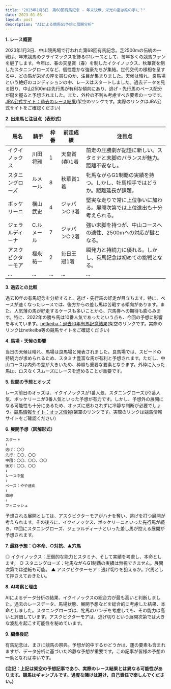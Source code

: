 ```yaml
---
title: "2023年1月3日　第68回有馬記念 - 年末決戦、栄光の座は誰の手に？"
date: 2023-01-03
layout: post
description: "AIによる競馬G1予想と展開分析"
---
```


**1. レース概要**

2023年1月3日、中山競馬場で行われた第68回有馬記念。芝2500mの伝統の一戦は、年末競馬のクライマックスを飾るG1レースとして、毎年多くの競馬ファンを魅了します。今年は、春の天皇賞（春）を制したイクイノックス、秋華賞を制したスタニングローズなど、個性豊かな強豪たちが集結。世代交代の様相を呈する中、どの馬が栄光の座を掴むのか、注目が集まりました。天候は晴れ、良馬場という絶好のコンディションの中、レースはスタートしました。過去データを見る限り、中山2500mは先行馬が有利な傾向にあり、逃げ・先行馬のペース配分が鍵を握ると予想されました。また、外枠の不利も考慮すべき要素の一つです。[JRA公式サイト：過去のレース結果](https://www.jra.go.jp/)(架空のリンクです。実際のリンクはJRA公式サイトをご確認ください)


**2. 出走馬と注目点（表形式）**

| 馬名             | 騎手       | 枠番 | 前走成績       | 注目点                                                              |
|-----------------|-------------|-----|-----------------|-------------------------------------------------------------------|
| イクイノックス     | 川田将雅     | 1   | 天皇賞(春)1着 | 前走の圧勝劇が記憶に新しい。スタミナと末脚のバランスが魅力。距離不安なし。         |
| スタニングローズ   | ルメール     | 8   | 秋華賞1着       | 牝馬ながらG1制覇の実績を持つ。しかし、牡馬相手ではどうか。距離延長が課題。     |
| ボッケリーニ       | 横山武史     | 4   | ジャパンC 3着   | 堅実な走りで常に上位争いに加わる。展開次第では上位進出も十分考えられる。        |
| ジェラルディーナ    | C.ルメール | 7   | ジャパンC 2着   | 強い末脚を持つが、中山コースへの適性、2500mへの対応が鍵となる。               |
| アスクビクターモア | 福永祐一     | 2   | 毎日王冠1着     | 瞬発力と持続力に優れる。しかし、有馬記念は初めての挑戦となる。                       |
| ...             | ...         | ... | ...             | ...                                                                 |


**3. 過去との比較**

過去10年の有馬記念を分析すると、逃げ・先行馬の好走が目立ちます。特に、ペースが速くなったレースでは、後方からの差し馬は苦戦する傾向があります。また、人気薄の馬が好走するケースも多いことから、穴馬券への期待も膨らみます。特に、2022年の勝ち馬は10番人気であったという点も、今回の予想に影響を与えています。[netkeiba：過去10年有馬記念結果](https://db.netkeiba.com/)(架空のリンクです。実際のリンクはnetkeiba等の競馬サイトをご確認ください)


**4. 馬場・天候の影響**

当日の天候は晴れ、馬場は良馬場と発表されました。良馬場では、スピードの持続力が求められるため、スタミナ豊富な馬が有利と予想されます。ただし、中山コースは内外の差が大きいため、枠順も重要な要素となります。外枠に入った馬は、ロスなくスムーズにレースを進めることが重要です。


**5. 世間の予想とオッズ**

レース前日のオッズは、イクイノックスが1番人気、スタニングローズが2番人気、ボッケリーニが3番人気といった予想が有力です。しかし、予想外の展開になる可能性も十分にあるため、オッズに惑わされずに冷静な判断が必要でしょう。[競馬情報サイト：オッズ情報](https://www.example.com/odds)(架空のリンクです。実際のリンクは競馬情報サイトをご確認ください)


**6. 展開予想（図解形式）**

```
スタート
↓
逃げ：〇〇
先行：〇〇、〇〇
中団：〇〇、〇〇、〇〇
後方：〇〇、〇〇
↓
レース中盤
↓
ペース：やや速め
↓
直線
↓
フィニッシュ
```
予想される展開としては、アスクビクターモアがハナを奪い、逃げを打つ展開が考えられます。その後ろに、イクイノックス、ボッケリーニといった先行馬が続き、中団にスタニングローズ、ジェラルディーナといった差し馬が控える展開が予想されます。


**7. 最終予想：◎本命、○対抗、▲穴馬**

◎ イクイノックス：圧倒的な能力とスタミナ、そして実績を考慮し、本命とします。
○ スタニングローズ：牝馬ながらG1制覇の実績は無視できません。展開次第では逆転も可能。
▲ アスクビクターモア：逃げ切りを狙えるか。穴馬として押さえておきたい。


**8. AI考察と理由**

AIによるデータ分析の結果、イクイノックスの総合力が最も高いと判断しました。過去のレースデータ、馬場状態、展開予想などを総合的に考慮した結果、本命としました。スタニングローズは、牝馬のハンデを考慮しても、その能力は高いと評価しています。アスクビクターモアは、逃げ切りという展開次第では大きな波乱を起こす可能性を秘めています。


**9. 編集後記**

有馬記念は、まさに競馬の祭典。予想が的中するかどうかは、運の要素も含まれますが、データ分析に基づいた冷静な予想が重要です。この記事が皆様の予想の一助となれば幸いです。


**(注記：上記は架空の予想記事であり、実際のレース結果とは異なる可能性があります。競馬はギャンブルです。過度な賭けは避け、自己責任で楽しんでください。)**
